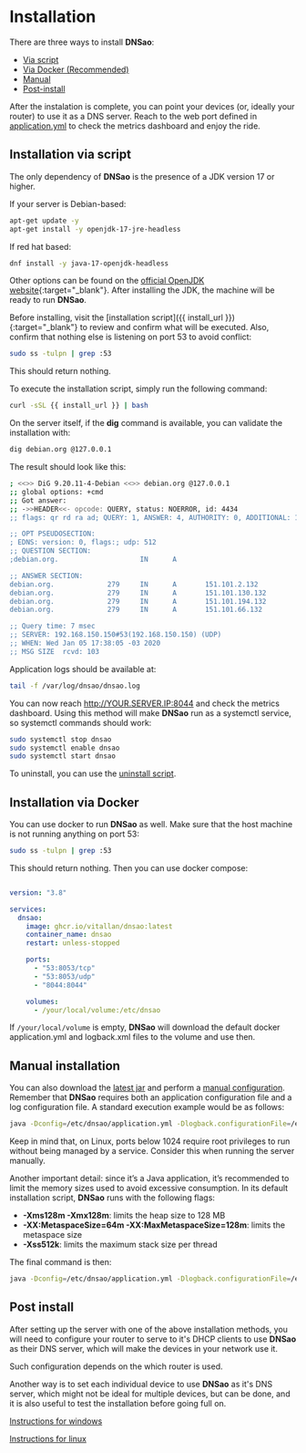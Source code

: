 # Installation

There are three ways to install **DNSao**:

- [Via script](#installation-via-script)
- [Via Docker (Recommended)](#installation-via-docker)
- [Manual](#manual-installation)
- [Post-install](#post-install)

After the instalation is complete, you can point your devices (or, ideally your router) to use it as a DNS server. Reach to the web port defined in [application.yml](configuration.md) to check the metrics dashboard and enjoy the ride.

## Installation via script

The only dependency of **DNSao** is the presence of a JDK version 17 or higher.

If your server is Debian-based:

```bash
apt-get update -y
apt-get install -y openjdk-17-jre-headless
```

If red hat based:

```bash
dnf install -y java-17-openjdk-headless
```

Other options can be found on the [official OpenJDK website](https://openjdk.org/install/){:target="_blank"}. After installing the JDK, the machine will be ready to run **DNSao**.

Before installing, visit the [installation script]({{ install_url }}){:target="_blank"} to review and confirm what will be executed. Also, confirm that nothing else is listening on port 53 to avoid conflict:

```bash
sudo ss -tulpn | grep :53
```

This should return nothing.

To execute the installation script, simply run the following command:

```bash
curl -sSL {{ install_url }} | bash
```

On the server itself, if the **dig** command is available, you can validate the installation with:

```bash
dig debian.org @127.0.0.1
```

The result should look like this:

```bash
; <<>> DiG 9.20.11-4-Debian <<>> debian.org @127.0.0.1
;; global options: +cmd
;; Got answer:
;; ->>HEADER<<- opcode: QUERY, status: NOERROR, id: 4434
;; flags: qr rd ra ad; QUERY: 1, ANSWER: 4, AUTHORITY: 0, ADDITIONAL: 1

;; OPT PSEUDOSECTION:
; EDNS: version: 0, flags:; udp: 512
;; QUESTION SECTION:
;debian.org.                    IN      A

;; ANSWER SECTION:
debian.org.             279     IN      A       151.101.2.132
debian.org.             279     IN      A       151.101.130.132
debian.org.             279     IN      A       151.101.194.132
debian.org.             279     IN      A       151.101.66.132

;; Query time: 7 msec
;; SERVER: 192.168.150.150#53(192.168.150.150) (UDP)
;; WHEN: Wed Jan 05 17:38:05 -03 2020
;; MSG SIZE  rcvd: 103
```

Application logs should be available at:

```bash
tail -f /var/log/dnsao/dnsao.log
```

You can now reach http://YOUR.SERVER.IP:8044 and check the metrics dashboard. Using this method will make **DNSao** run as a systemctl service, so systemctl commands should work:

```bash
sudo systemctl stop dnsao
sudo systemctl enable dnsao
sudo systemctl start dnsao
```

To uninstall, you can use the [uninstall script]({{uninstall_url}}).

## Installation via Docker

You can use docker to run **DNSao** as well. Make sure that the host machine is not running anything on port 53:

```bash
sudo ss -tulpn | grep :53
```

This should return nothing. Then you can use docker compose:

```yaml

version: "3.8"

services:
  dnsao:
    image: ghcr.io/vitallan/dnsao:latest
    container_name: dnsao
    restart: unless-stopped

    ports:
      - "53:8053/tcp"
      - "53:8053/udp"
      - "8044:8044"

    volumes:
      - /your/local/volume:/etc/dnsao

```

If `/your/local/volume` is empty, **DNSao** will download the default docker application.yml and logback.xml files to the volume and use then. 

## Manual installation

You can also download the [latest jar]({{latest_jar_url}}) and perform a [manual configuration](configuration.md). Remember that **DNSao** requires both an application configuration file and a log configuration file. A standard execution example would be as follows:

```bash
java -Dconfig=/etc/dnsao/application.yml -Dlogback.configurationFile=/etc/dnsao/logback.xml -jar dnsao.jar
```

Keep in mind that, on Linux, ports below 1024 require root privileges to run without being managed by a service. Consider this when running the server manually.

Another important detail: since it’s a Java application, it’s recommended to limit the memory sizes used to avoid excessive consumption. In its default installation script, **DNSao** runs with the following flags:

- **-Xms128m -Xmx128m**: limits the heap size to 128 MB  
- **-XX:MetaspaceSize=64m -XX:MaxMetaspaceSize=128m**: limits the metaspace size  
- **-Xss512k**: limits the maximum stack size per thread  

The final command is then:

```bash
java -Dconfig=/etc/dnsao/application.yml -Dlogback.configurationFile=/etc/dnsao/logback.xml -Xms128m -Xmx128m -XX:MetaspaceSize=64m -XX:MaxMetaspaceSize=128m -Xss512k  -jar /etc/dnsao/dnsao.jar
```

## Post install

After setting up the server with one of the above installation methods, you will need to configure your router to serve to it's DHCP clients to use **DNSao** as their DNS server, which will make the devices in your network use it.

Such configuration depends on the which router is used.

Another way is to set each individual device to use **DNSao** as it's DNS server, which might not be ideal for multiple devices, but can be done, and it is also useful to test the installation before going full on.

[Instructions for windows](https://www.solveyourtech.com/how-to-change-dns-server-windows-11-a-step-by-step-guide/)

[Instructions for linux](https://www.cyberciti.biz/faq/howto-linux-bsd-unix-set-dns-nameserver/)

<div style="margin-bottom: 60px;"></div>
